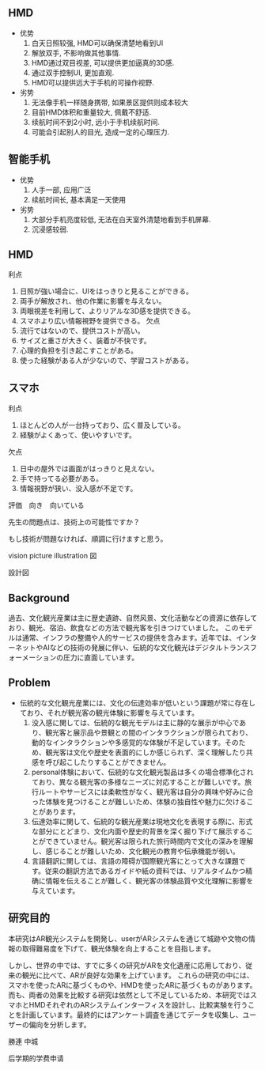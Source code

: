 

## HMD
  - 优势
    1. 白天日照较强, HMD可以确保清楚地看到UI
    2. 解放双手, 不影响做其他事情.
    3. HMD通过双目视差, 可以提供更加逼真的3D感.
    4. 通过双手控制UI, 更加直观.
    5. HMD可以提供远大于手机的可操作视野.
  - 劣势
    1. 无法像手机一样随身携带, 如果景区提供则成本较大
    2. 目前HMD体积和重量较大, 佩戴不舒适.
    3. 续航时间不到2小时, 远小于手机续航时间.
    4. 可能会引起别人的目光, 造成一定的心理压力.

## 智能手机
  - 优势
    1. 人手一部, 应用广泛
    2. 续航时间长, 基本满足一天使用
  - 劣势
    1. 大部分手机亮度较低, 无法在白天室外清楚地看到手机屏幕.
    2. 沉浸感较弱.





## HMD
利点
1. 日照が強い場合に、UIをはっきりと見ることができる。
2. 両手が解放され、他の作業に影響を与えない。
3. 両眼視差を利用して、よりリアルな3D感を提供できる。
4. スマホより広い情報視野を提供できる。
欠点
1. 流行ではないので、提供コストが高い。
2. サイズと重さが大きく、装着が不快です。
3. 心理的負担を引き起こすことがある。
4. 使った経験がある人が少ないので、学習コストがある。

## スマホ
利点
1. ほとんどの人が一台持っており、広く普及している。
2. 経験がよくあって、使いやすいです。

欠点
1. 日中の屋外では画面がはっきりと見えない。
2. 手で持ってる必要がある。
3. 情報視野が狭い、没入感が不足です。

評価　向き　向いている　

先生の問題点は、技術上の可能性ですか？

もし技術が問題なければ、順調に行けますと思う。

vision picture illustration 図

設計図





## Background
過去、文化観光産業は主に歴史遺跡、自然风景、文化活動などの資源に依存しており、観光、宿泊、飲食などの方法で観光客を引きつけていました。
このモデルは通常、インフラの整備や人的サービスの提供を含みます。近年では、インターネットやAIなどの技術の発展に伴い、伝統的な文化観光はデジタルトランスフォーメーションの圧力に直面しています。

## Problem
- 伝統的な文化観光産業には、文化の伝達効率が低いという課題が常に存在しており、それが観光客の観光体験に影響を与えています。
  1. 没入感に関しては、伝統的な観光モデルは主に静的な展示が中心であり、観光客と展示品や景観との間のインタラクションが限られており、動的なインタラクションや多感覚的な体験が不足しています。そのため、観光客は文化や歴史を表面的にしか感じられず、深く理解したり共感を呼び起こしたりすることができません。
  2. personal体験において、伝統的な文化観光製品は多くの場合標準化されており、異なる観光客の多様なニーズに対応することが難しいです。旅行ルートやサービスには柔軟性がなく、観光客は自分の興味や好みに合った体験を見つけることが難しいため、体験の独自性や魅力に欠けることがあります。
  3. 伝達効率に関して、伝統的な観光産業は現地文化を表現する際に、形式な部分にとどまり、文化内面や歴史的背景を深く掘り下げて展示することができていません。観光客は限られた旅行時間内で文化の深みを理解し、感じることが難しいため、文化観光の教育や伝承機能が弱い。
  4. 言語翻訳に関しては、言語の障碍が国際観光客にとって大きな課題です。従来の翻訳方法であるガイドや紙の資料では、リアルタイムかつ精确に情報を伝えることが難しく、観光客の体験品質や文化理解に影響を与えています。

## 研究目的
本研究はAR観光システムを開発し、userがARシステムを通じて城跡や文物の情報の取得難易度を下げて、観光体験を向上することを目指します。

しかし、世界の中では、すでに多くの研究がARを文化遺産に応用しており、従来の観光に比べて、ARが良好な効果を上げています。
これらの研究の中には、スマホを使ったARに基づくものや、HMDを使ったARに基づくものがあります。
而も、両者の効果を比較する研究は依然として不足しているため、本研究ではスマホとHMDそれぞれのARシステムインターフィスを設計し、比較実験を行うことを計画しています。最終的にはアンケート調査を通じてデータを収集し、ユーザーの偏向を分析します。

勝連
中城




后学期的学费申请



